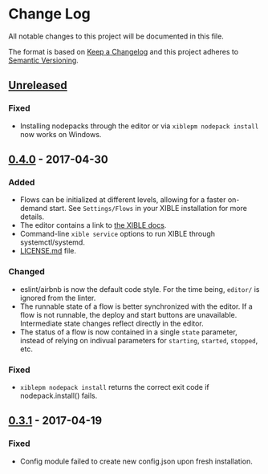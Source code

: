 # Change Log
All notable changes to this project will be documented in this file.

The format is based on [Keep a Changelog](http://keepachangelog.com/)
and this project adheres to [Semantic Versioning](http://semver.org/).

## [Unreleased]
### Fixed
- Installing nodepacks through the editor or via `xiblepm nodepack install` now works on Windows.

## [0.4.0] - 2017-04-30
### Added
- Flows can be initialized at different levels, allowing for a faster on-demand start. See `Settings/Flows` in your XIBLE installation for more details.
- The editor contains a link to [the XIBLE docs](https://xible.io/docs).
- Command-line `xible service` options to run XIBLE through systemctl/systemd.
- [LICENSE.md](LICENSE.md) file.

### Changed
- eslint/airbnb is now the default code style. For the time being, `editor/` is ignored from the linter.
- The runnable state of a flow is better synchronized with the editor. If a flow is not runnable, the deploy and start buttons are unavailable. Intermediate state changes reflect directly in the editor.
- The status of a flow is now contained in a single `state` parameter, instead of relying on indivual parameters for `starting`, `started`, `stopped`, etc.

### Fixed
- `xiblepm nodepack install` returns the correct exit code if nodepack.install() fails.

## [0.3.1] - 2017-04-19

### Fixed
- Config module failed to create new config.json upon fresh installation.

[Unreleased]: https://github.com/SpectrumBroad/xible/compare/v0.4.0...HEAD
[0.4.0]: https://github.com/SpectrumBroad/xible/compare/v0.3.1...v0.4.0
[0.3.1]: https://github.com/SpectrumBroad/xible/compare/v0.3.0...v0.3.1

